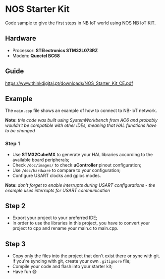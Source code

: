 # NOS Starter Kit

Code sample to give the first steps in NB IoT world using NOS NB IoT KIT.

## Hardware

- Processor: **STElectronics STM32L073RZ**
- Modem: **Quectel BC68**

## Guide

https://www.thinkdigital.pt/downloads/NOS_Starter_Kit_CE.pdf

## Example

The `main.cpp` file shows an example of how to connect to NB-IoT network.

**Note**: _this code was built using SystemWorkbench from AC6 and probably wouldn't be compatible with other IDEs, meaning that HAL functions have to be changed_

### Step 1

- Use **STM32CubeMX** to generate your HAL libraries according to the available board peripherals;
- Check `/doc/images/` to check **uController** pinout configuration;
- Use `/doc/hardware` to compare to your configuration;
- Configure USART clocks and gpios modes.

**Note**: _don't forget to enable interrupts during USART configurations - the example uses interrupts for USART communication_

## Step 2

- Export your project to your preferred IDE;
- In order to use the libraries in this project, you have to convert your project to cpp and rename your main.c to main.cpp.

## Step 3

- Copy only the files into the project that don't exist there or sync with git. If you're syncing with git, create your own `.gitignore` file;
- Compile your code and flash into your starter kit;
- Have fun :smile:
